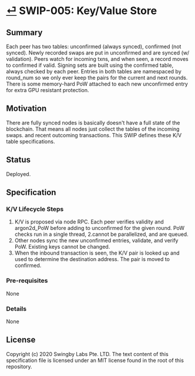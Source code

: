 # [⏎](./readme.md) SWIP-005: Key/Value Store

## Summary

Each peer has two tables: unconfirmed (always synced), confirmed (not synced).
Newly recorded swaps are put in unconfirmed and are synced (w/ validation).
Peers watch for incoming txns, and when seen, a record moves to confirmed if valid.
Signing sets are built using the confirmed table, always checked by each peer.
Entries in both tables are namespaced by round_num so we only ever keep the pairs for the current and next rounds.
There is some memory-hard PoW attached to each new unconfirmed entry for extra GPU resistant protection.

## Motivation

There are fully synced nodes is basically doesn't have a full state of the blockchain.
That means all nodes just collect the tables of the incoming swaps. and recent outcoming transactions.
This SWIP defines these K/V table specifications.

## Status

Deployed.

## Specification

### K/V Lifecycle Steps

1. K/V is proposed via node RPC. Each peer verifies validity and argon2d_PoW before adding to unconfirmed for the given round. PoW checks run in a single thread, 2.cannot be parallelized, and are queued.
2. Other nodes sync the new unconfirmed entries, validate, and verify PoW. Existing keys cannot be changed.
3. When the inbound transaction is seen, the K/V pair is looked up and used to determine the destination address. The pair is moved to confirmed.

### Pre-requisites

None

### Details

None

## License

Copyright (c) 2020 Swingby Labs Pte. LTD. The text content of this specification file is licensed under an MIT license found in the root of this repository.
